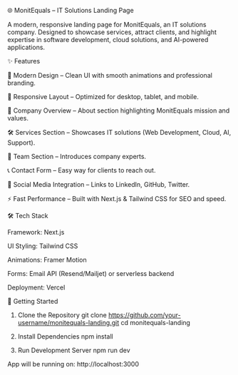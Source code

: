 🌐 MonitEquals – IT Solutions Landing Page

A modern, responsive landing page for MonitEquals, an IT solutions company.
Designed to showcase services, attract clients, and highlight expertise in software development, cloud solutions, and AI-powered applications.

✨ Features

🎨 Modern Design – Clean UI with smooth animations and professional branding.

📱 Responsive Layout – Optimized for desktop, tablet, and mobile.

📖 Company Overview – About section highlighting MonitEquals mission and values.

🛠️ Services Section – Showcases IT solutions (Web Development, Cloud, AI, Support).

👥 Team Section – Introduces company experts.

📞 Contact Form – Easy way for clients to reach out.

🔗 Social Media Integration – Links to LinkedIn, GitHub, Twitter.

⚡ Fast Performance – Built with Next.js & Tailwind CSS for SEO and speed.

🛠️ Tech Stack

Framework: Next.js

UI Styling: Tailwind CSS

Animations: Framer Motion

Forms: Email API (Resend/Mailjet) or serverless backend

Deployment: Vercel

🚀 Getting Started
1. Clone the Repository
git clone https://github.com/your-username/monitequals-landing.git
cd monitequals-landing

2. Install Dependencies
npm install

3. Run Development Server
npm run dev


App will be running on: http://localhost:3000
